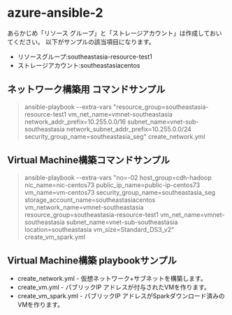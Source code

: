 # azure-ansible-2

あらかじめ「リソース グループ」と「ストレージアカウント」は作成しておいてください。
以下がサンプルの該当項目になります。

* リソースグループ:southeastasia-resource-test1
* ストレージアカウント:southeastasiacentos

## ネットワーク構築用 コマンドサンプル

>ansible-playbook --extra-vars "resource_group=southeastasia-resource-test1 vm_net_name=vmnet-southeastasia network_addr_prefix=10.255.0.0/16 subnet_name=vnet-sub-southeastasia network_subnet_addr_prefix=10.255.0.0/24 security_group_name=southeastasia_seg" create_network.yml

## Virtual Machine構築コマンドサンプル
>ansible-playbook --extra-vars "no=-02 host_group=cdh-hadoop nic_name=nic-centos73 public_ip_name=public-ip-centos73 vm_name=vm-centos73 security_group_name=southeastasia_seg storage_account_name=southeastasiacentos vm_network_name=vmnet-southeastasia resource_group=southeastasia-resource-test1 vm_net_name=vmnet-southeastasia subnet_name=vnet-sub-southeastasia location=southeastasia vm_size=Standard_DS3_v2" create_vm_spark.yml

## Virtual Machine構築 playbookサンプル

* create_network.yml - 仮想ネットワーク+サブネットを構築します。
* create_vm.yml - パブリックIP アドレスが付与されたVMを作ります。
* create_vm_spark.yml - パブリックIP アドレスがSparkダウンロード済みのVMを作ります。
